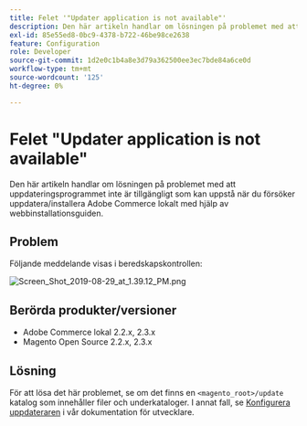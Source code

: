 ```yaml
---
title: Felet '"Updater application is not available"'
description: Den här artikeln handlar om lösningen på problemet med att uppdateringsprogrammet inte är tillgängligt som kan uppstå när du försöker uppdatera/installera Adobe Commerce lokalt med hjälp av webbinstallationsguiden.
exl-id: 85e55ed8-0bc9-4378-b722-46be98ce2638
feature: Configuration
role: Developer
source-git-commit: 1d2e0c1b4a8e3d79a362500ee3ec7bde84a6ce0d
workflow-type: tm+mt
source-wordcount: '125'
ht-degree: 0%

---
```


# Felet &quot;Updater application is not available&quot;

Den här artikeln handlar om lösningen på problemet med att uppdateringsprogrammet inte är tillgängligt som kan uppstå när du försöker uppdatera/installera Adobe Commerce lokalt med hjälp av webbinstallationsguiden.

## Problem

Följande meddelande visas i beredskapskontrollen:

![Screen_Shot_2019-08-29_at_1.39.12_PM.png](assets/Screen_Shot_2019-08-29_at_1.39.12_PM.png)

## Berörda produkter/versioner

* Adobe Commerce lokal 2.2.x, 2.3.x
* Magento Open Source 2.2.x, 2.3.x


## Lösning

För att lösa det här problemet, se om det finns en `<magento_root>/update` katalog som innehåller filer och underkataloger. I annat fall, se [Konfigurera uppdateraren](https://devdocs.magento.com/guides/v2.3/comp-mgr/updater/update-updater.html) i vår dokumentation för utvecklare.
